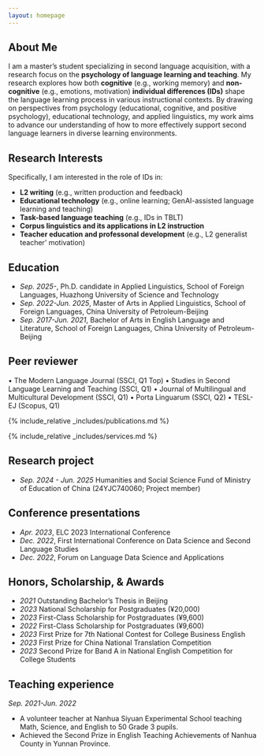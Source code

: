 ```yaml
---
layout: homepage
---
```


## About Me

I am a master’s student specializing in second language acquisition, with a research focus on the **psychology of language learning and teaching**. My research explores how both **cognitive** (e.g., working memory) and **non-cognitive** (e.g., emotions, motivation) **individual differences (IDs)** shape the language learning process in various instructional contexts. By drawing on perspectives from psychology (educational, cognitive, and positive psychology), educational technology, and applied linguistics, my work aims to advance our understanding of how to more effectively support second language learners in diverse learning environments.

## Research Interests
Specifically, I am interested in the role of IDs in:
- **L2 writing** (e.g., written production and feedback)
- **Educational technology** (e.g., online learning; GenAI-assisted language learning and teaching)
- **Task-based language teaching** (e.g., IDs in TBLT)
- **Corpus linguistics and its applications in L2 instruction**
- **Teacher education and professonal development** (e.g., L2 generalist teacher’ motivation)

## Education
- *Sep. 2025-*, Ph.D. candidate in Applied Linguistics, School of Foreign Languages, Huazhong University of Science and Technology
- *Sep. 2022-Jun. 2025*, Master of Arts in Applied Linguistics, School of Foreign Languages, China University of Petroleum-Beijing
- *Sep. 2017-Jun. 2021*, Bachelor of Arts in English Language and Literature, School of Foreign Languages, China University of Petroleum-Beijing

## Peer reviewer
•	The Modern Language Journal (SSCI, Q1 Top)
•	Studies in Second Language Learning and Teaching (SSCI, Q1)
•	Journal of Multilingual and Multicultural Development (SSCI, Q1)
•	Porta Linguarum (SSCI, Q2)
•	TESL-EJ (Scopus, Q1)

{% include_relative _includes/publications.md %}

{% include_relative _includes/services.md %}

## Research project
- *Sep. 2024 - Jun. 2025*  Humanities and Social Science Fund of Ministry of Education of China (24YJC740060; Project member)
  
## Conference presentations
- *Apr. 2023*, ELC 2023 International Conference
- *Dec. 2022*, First International Conference on Data Science and Second Language Studies
- *Dec. 2022*, Forum on Language Data Science and Applications

## Honors, Scholarship, & Awards
- *2021* Outstanding Bachelor’s Thesis in Beijing
- *2023* National Scholarship for Postgraduates (¥20,000)
- *2023* First-Class Scholarship for Postgraduates (¥9,600)
- *2022* First-Class Scholarship for Postgraduates (¥9,600)
- *2023* First Prize for 7th National Contest for College Business English
- *2023* First Prize for China National Translation Competition
- *2023* Second Prize for Band A in National English Competition for College Students

## Teaching experience
*Sep. 2021-Jun. 2022*
- A volunteer teacher at Nanhua Siyuan Experimental School teaching Math, Science, and English to 50 Grade 3 pupils.
- Achieved the Second Prize in English Teaching Achievements of Nanhua County in Yunnan Province.


